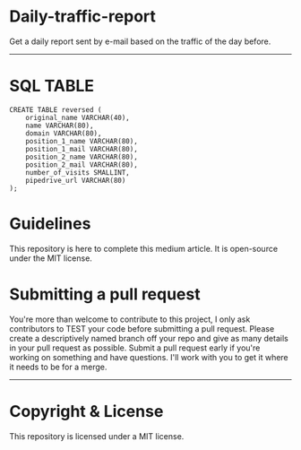 # Daily-traffic-report
Get a daily report sent by e-mail based on the traffic of the day before. 

***************************************************************************

# SQL TABLE

	CREATE TABLE reversed (
		original_name VARCHAR(40),
		name VARCHAR(80),
		domain VARCHAR(80),
		position_1_name VARCHAR(80),
		position_1_mail VARCHAR(80),
		position_2_name VARCHAR(80),
		position_2_mail VARCHAR(80),
		number_of_visits SMALLINT,
		pipedrive_url VARCHAR(80)
	);

# Guidelines
This repository is here to complete this medium article. It is open-source under the MIT license.

# Submitting a pull request

You're more than welcome to contribute to this project, I only ask contributors to TEST your code before submitting a pull request. Please create a descriptively named branch off your repo and give as many details in your pull request as possible.
Submit a pull request early if you're working on something and have questions. I'll work with you to get it where it needs to be for a merge.

***************************************************************************

# Copyright & License
This repository is licensed under a MIT license.


